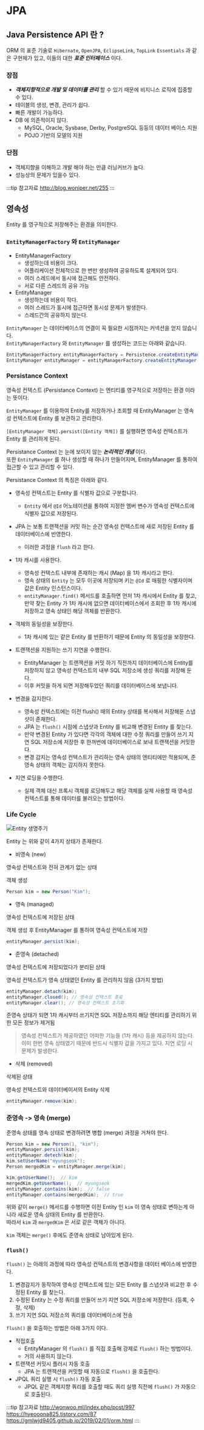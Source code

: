 # JPA

## Java Persistence API 란 ?

ORM 의 표준 기술로 `Hibernate`, `OpenJPA`, `EclipseLink`, `TopLink` `Essentials`  과 같은 구현체가 있고, 이들의 대한 _**표준 인터페이스**_ 이다.

### 장점

* _**객체지향적으로 개발 및 데이터를 관리**_ 할 수 있기 때문에 비지니스 로직에 집중할 수 있다.
* 테이블의 생성, 변경, 관리가 쉽다.
* 빠른 개발이 가능하다.
* DB 에 의존적이지 않다.
  * MySQL, Oracle, Sysbase, Derby, PostgreSQL 등등의 데이터 베이스 지원
  * POJO 기반의 모델의 지원

### 단점

* 객체지향을 이해하고 개발 해야 하는 만큼 러닝커브가 높다.
* 성능상의 문제가 있을수 있다.

:::tip 참고자료
<http://blog.woniper.net/255>
:::

## 영속성

Entity 를 영구적으로 저장해주는 환경을 의미한다.

### `EntityManagerFactory` 와 `EntityManager`

* EntityManagerFactory
  * 생성하는데 비용이 크다.
  * 어플리케이션 전체적으로 한 번만 생성하여 공유하도록 설계되어 있다.
  * 여러 스레드에서 동시에 접근해도 안전하다.
  * 서로 다른 스레드의 공유 가능
* EntityManager
  * 생성하는데 비용이 작다.
  * 여러 스레드가 동시에 접근하면 동시성 문제가 발생한다.
  * 스레드간의 공유하지 않는다.

`EntityManager` 는 데이터베이스의 연결이 꼭 필요한 시점까지는 커넥션을 얻지 않습니다.  
`EntityManagerFactory` 와 `EntityManager` 를 생성하는 코드는 아래와 같습니다.

```java
EntityManagerFactory entityManagerFactory = Persistence.createEntityManagerFactory("person"); // 파라미터 : 영속성 단위 이름
EntityManager entityManager = entityManagerFactory.createEntityManager();
```

### Persistance Context

영속성 컨텍스트 (Persistance Context) 는 엔티티를 영구적으로 저장하는 환경 이라는 뜻이다.

`EntityManager` 를 이용하여 Entity를 저장하거나 조회할 때 EntityManager 는 영속성 컨텍스트에 Entity 를 보관하고 관리한다.

`[EntityManager 객체].persist([Entity 객체])` 를 실행하면 영속성 컨텍스트가 Entity 를 관리하게 된다.

Persistance Context 는 눈에 보이지 않는 _**논리적인 개념**_ 이다.  
또한 `EntityManager` 를 하나 생성할 때 하나가 만들어지며, EntityManager 를 통하여 접근할 수 있고 관리할 수 있다.

Persistance Context 의 특징은 아래와 같다.

* 영속성 컨텍스트는 Entity 를 식별자 값으로 구분합니다.
  * `Entity` 에서 `@Id` 어노테이션을 통하여 지정한 멤버 변수가 영속성 컨텍스트에 식별자 값으로 저장된다.

* JPA 는 보통 트랜잭션을 커밋 하는 순간 영속성 컨텍스트에 새로 저장된 Entity 를 데이터베이스에 반영한다.
  * 이러한 과정을 `flush` 라고 한다.

* 1차 캐시를 사용한다.
  * 영속성 컨텍스트 내부에 존재하는 캐시 (Map) 을 1차 캐시라고 한다.
  * 영속 상태의 `Entity` 는 모두 이곳에 저장되며 키는 `@Id` 로 매핑한 식별자이며 값은 Entity 인스턴스이다.
  * `entityManager.find()` 메서드를 호출하면 먼저 1차 캐시에서 Entity 를 찾고, 만약 찾는 Entity 가 1차 캐시에 없으면 데이터베이스에서 조회한 후 1차 캐시에 저장하고 영속 상태인 해당 객체를 반환한다.

* 객체의 동일성을 보장한다.
  * 1차 캐시에 있는 같은 Entity 를 반환하기 때문에 Entity 의 동일성을 보장한다.

* 트랜잭션을 지원하는 쓰기 지연을 수행한다.
  * EntityManager 는 트랜잭션을 커밋 하기 직전까지 데이터베이스에 Entity를 저장하지 않고 영속성 컨텍스트의 내부 SQL 저장소에 생성 쿼리를 저장해 둔다.
  * 이후 커밋을 하게 되면 저장해두었던 쿼리를 데이터베이스에 보냅니다.

* 변경을 감지한다.
  * 영속성 컨텍스트에는 이전 flush() 때의 Entity 상태를 복사해서 저장해둔 스냅샷이 존재한다.
  * JPA 는 `flush()` 시점에 스냅샷과 Entity 를 비교해 변경된 Entity 를 찾는다.
  * 만약 변경된 Entity 가 있다면 각각의 객체에 대한 수정 쿼리를 만들어 쓰기 지연 SQL 저장소에 저장한 후 한꺼번에 데이터베이스로 보내 트랜잭션을 커밋한다.
  * 변경 감지는 영속성 컨텍스트가 관리하는 영속 상태의 엔티티에만 적용되며, 준영속 상태의 객체는 감지하지 못한다.

* 지연 로딩을 수행한다.
  * 실제 객체 대신 프록시 객체를 로딩해두고 해당 객체를 실제 사용할 때 영속성 컨텍스트를 통해 데이터를 불러오는 방법이다.

### Life Cycle

![Entity 생명주기](/img/A097.png)

Entity 는 위와 같이 4가지 상태가 존재한다.

* 비영속 (new)

영속성 컨텍스트와 전혀 관계가 없는 상태

객체 생성

```java
Person kim = new Person("Kim");
```

* 영속 (managed)

영속성 컨텍스트에 저장된 상태

객체 생성 후 EntityManager 를 통하여 영속성 컨텍스트에 저장

```java
entityManager.persist(kim);
```

* 준영속 (detached)

영속성 컨텍스트에 저장되었다가 분리된 상태

영속성 컨텍스트가 영속 상태였던 Entity 를 관리하지 않음 (3가지 방법)

```java
entityManager.detach(kim);
entityManager.closed(); // 영속성 컨텍스트 종료
entityManager.clear(); // 영속성 컨텍스트 초기화
```

준영속 상태가 되면 1차 캐시부터 쓰기지연 SQL 저장소까지 해당 엔티티를 관리하기 위한 모든 정보가 제거됨

> 영속성 컨텍스트가 제공하였던 어떠한 기능들 (1차 캐시) 등을 제공하지 않는다.  
> 이미 한번 영속 상태였기 때문에 반드시 식별자 값을 가지고 있다.
> 지연 로딩 시 문제가 발생한다.

* 삭제 (removed)

삭제된 상태

영속성 컨텍스트와 데이터베이서의 Entity 삭제

```java
entityManager.remove(kim);
```

### 준영속 -> 영속 (merge)

준영속 상태를 영속 상태로 변경하려면 병합 (merge) 과정을 거쳐야 한다.

```java
Person kim = new Person(1, "kim");
entityManager.persist(kim);
entityManager.detech(kim);
kim.setUserName("myungseok");
Person mergedKim = entityManager.merge(kim);
```

```java
kim.getUserName();  // kim
mergedKim.getUserName();  // myungseok
entityManager.contains(kim);  // false
entityManager.contains(mergedKim);  // true
```

위와 같이 `merge()` 메서드를 수행하면 이전 Entity 인 `kim` 이 영속 상태로 변하는게 아니라 새로운 영속 상태의 Entity 를 반환한다.  
따라서 `kim` 과 `mergedKim` 은 서로 같은 객체가 아니다.

`kim` 객체는 `merge()` 후에도 준영속 상태로 남아있게 된다.

### `flush()`

`flush()` 는 아래의 과정에 따라 영속성 컨텍스트의 변경사항을 데이터 베이스에 반영한다.

1. 변경감지가 동작하여 영속성 컨텍스트에 있는 모든 Entity 를 스냅샷과 비교한 후 수정된 Entity 를 찾는다.
2. 수정된 Entity 는 수정 쿼리를 만들어 쓰기 지연 SQL 저장소에 저장한다. (등록, 수정, 삭제)
3. 쓰기 지연 SQL 저장소의 쿼리를 데이터베이스에 전송

`flush()` 을 호출하는 방법은 아래 3가지 이다.

* 직접호출
  * EntityManager 의 `flush()` 를 직접 호출해 강제로 `flush()` 하는 방법이다.
  * 거의 사용하지 않는다.
* 트랜잭션 커밋시 플러시 자동 호출
  * JPA 는 트랜잭션을 커밋할 때 자동으로 `flush()` 을 호출한다.
* JPQL 쿼리 실행 시 `flush()` 자동 호출
  * JPQL 같은 객체지향 쿼리를 호출할 때도 쿼리 실행 직전에 `flush()` 가 자동으로 호출된다.

:::tip 참고자료
<http://wonwoo.ml/index.php/post/997>  
<https://hyeooona825.tistory.com/87>  
<https://gmlwjd9405.github.io/2019/02/01/orm.html>
:::
